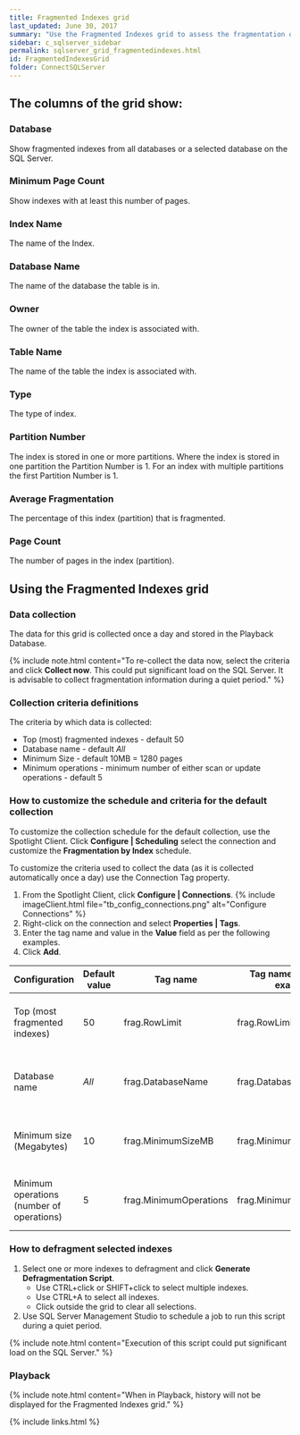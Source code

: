 ```yaml
---
title: Fragmented Indexes grid
last_updated: June 30, 2017
summary: "Use the Fragmented Indexes grid to assess the fragmentation of index files on the SQL Server."
sidebar: c_sqlserver_sidebar
permalink: sqlserver_grid_fragmentedindexes.html
id: FragmentedIndexesGrid
folder: ConnectSQLServer
---
```


## The columns of the grid show:

### Database

Show fragmented indexes from all databases or a selected database on the SQL Server.

### Minimum Page Count

Show indexes with at least this number of pages.

### Index Name

The name of the Index.

### Database Name

The name of the database the table is in.

### Owner

The owner of the table the index is associated with.

### Table Name

The name of the table the index is associated with.

### Type

The type of index.

### Partition Number

The index is stored in one or more partitions. Where the index is stored in one partition the Partition Number is 1. For an index with multiple partitions the first Partition Number is 1.

### Average Fragmentation

The percentage of this index (partition) that is fragmented.

### Page Count

The number of pages in the index (partition).


## Using the Fragmented Indexes grid

### Data collection
The data for this grid is collected once a day and stored in the Playback Database.

{% include note.html content="To re-collect the data now, select the criteria and click **Collect now**. This could put significant load on the SQL Server. It is advisable to collect fragmentation information during a quiet period." %}


### Collection criteria definitions
The criteria by which data is collected:

* Top (most) fragmented indexes - default 50
* Database name - default *All*
* Minimum Size - default 10MB = 1280 pages
* Minimum operations - minimum number of either scan or update operations - default 5

### How to customize the schedule and criteria for the default collection
To customize the collection schedule for the default collection, use the Spotlight Client. Click **Configure \| Scheduling** select the connection and customize the **Fragmentation by Index** schedule.

To customize the criteria used to collect the data (as it is collected automatically once a day) use the Connection Tag property.

1. From the Spotlight Client, click **Configure \| Connections**.
   {% include imageClient.html file="tb_config_connections.png" alt="Configure Connections" %}
2. Right-click on the connection and select **Properties \| Tags**.
3. Enter the tag name and value in the **Value** field as per the following examples.
4. Click **Add**.

Configuration | Default value | Tag name | Tag name and value example | Example description
--------------|---------------|----------|----------------------------|--------------------
Top (most fragmented indexes) | 50 | frag.RowLimit | frag.RowLimit.100 | Set to collect top 100 most fragmented indexes.
Database name | *All* | frag.DatabaseName | frag.DatabaseName.sales | Filter on the database called 'sales'.
Minimum size (Megabytes) |  10 | frag.MinimumSizeMB | frag.MinimumSizeMB.15 | Set the minimum size count to 15 megabytes.
Minimum operations (number of operations) | 5 | frag.MinimumOperations | frag.MinimumOperations.3 | Set the minimum number of operations to 3.

### How to defragment selected indexes

1. Select one or more indexes to defragment and click **Generate Defragmentation Script**.
   * Use CTRL+click or SHIFT+click to select multiple indexes.
   * Use CTRL+A to select all indexes.
   * Click outside the grid to clear all selections.
2. Use SQL Server Management Studio to schedule a job to run this script during a quiet period.

{% include note.html content="Execution of this script could put significant load on the SQL Server." %}


### Playback

{% include note.html content="When in Playback, history will not be displayed for the Fragmented Indexes grid." %}


{% include links.html %}
